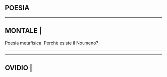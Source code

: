 POESIA
----------------------------------------

---------	
MONTALE |      
---------	
Poesia metafisica. Perchè esiste il Noumeno?
	
	
--------------------------------------------------------------------------------------------------------
	
	
	
---------	
OVIDIO  |
---------	



